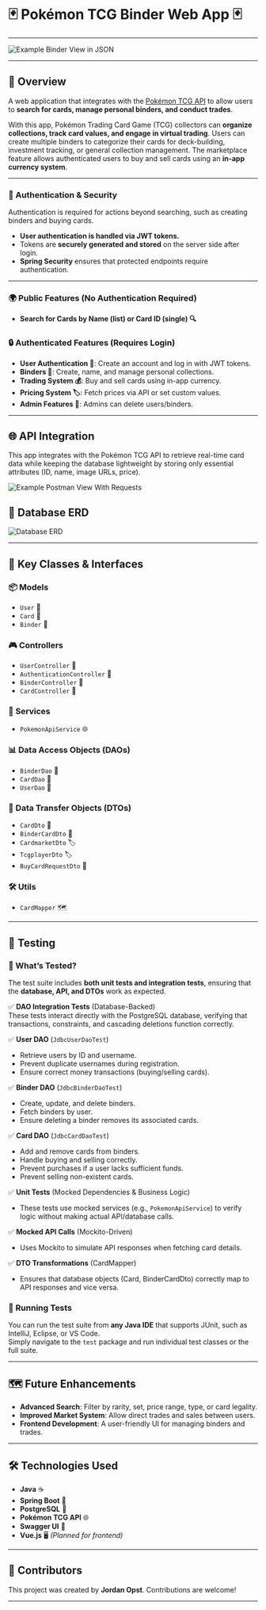 # 🃏 Pokémon TCG Binder Web App 🃏

---

![Example Binder View in JSON](docs/screenshots/Binder%20View.png)

---

## 📖 Overview
A web application that integrates with the [Pokémon TCG API](https://pokemontcg.io/) to allow users to **search for cards, manage personal binders, and conduct trades**.

With this app, Pokémon Trading Card Game (TCG) collectors can **organize collections, track card values, and engage in virtual trading**.
Users can create multiple binders to categorize their cards for deck-building, investment tracking, or general collection management.
The marketplace feature allows authenticated users to buy and sell cards using an **in-app currency system**.

---

### 🔐 Authentication & Security
Authentication is required for actions beyond searching, such as creating binders and buying cards.
- **User authentication is handled via JWT tokens.**
- Tokens are **securely generated and stored** on the server side after login.
- **Spring Security** ensures that protected endpoints require authentication.

---

### 🌍 Public Features (No Authentication Required)
- **Search for Cards by Name (list) or Card ID (single) 🔍**

### 🔒 Authenticated Features (Requires Login)
- **User Authentication 🔐**: Create an account and log in with JWT tokens.
- **Binders 📂**: Create, name, and manage personal collections.
- **Trading System 💰**: Buy and sell cards using in-app currency.
- **Pricing System 🏷️**: Fetch prices via API or set custom values.
- **Admin Features 👀**: Admins can delete users/binders.

---

## 🌐 API Integration
This app integrates with the Pokémon TCG API to retrieve real-time card data while keeping the
database lightweight by storing only essential attributes (ID, name, image URLs, price).

![Example Postman View With Requests](docs/screenshots/Postman%20View.png)

## 💾 Database ERD
![Database ERD](database/PokemonTcgWebAppErd.png)

---

## 🎯 Key Classes & Interfaces
### 📦 Models
- `User` 👤
- `Card` 🎴
- `Binder` 📂

### 🎮 Controllers ###
- `UserController` 👥
- `AuthenticationController` 🔑
- `BinderController` 📂
- `CardController` 🎴

### 🔧 Services
- `PokemonApiService` 🌐

### 📊 Data Access Objects (DAOs)
- `BinderDao` 📂
- `CardDao` 🎴
- `UserDao` 👤

### 📜 Data Transfer Objects (DTOs)
- `CardDto` 🎴
- `BinderCardDto` 📂
- `CardmarketDto` 🏷️
- `TcgplayerDto` 🏷️
- `BuyCardRequestDto` 🛒

### 🛠️ Utils
- `CardMapper` 🗺️

---

## 🧪 Testing

### 🔹 What’s Tested?
The test suite includes **both unit tests and integration tests**, ensuring that the **database, API, and DTOs** work as expected.

✅ **DAO Integration Tests** (Database-Backed)  
These tests interact directly with the PostgreSQL database, verifying that transactions, constraints, and cascading deletions function correctly.

✅ **User DAO** (`JdbcUserDaoTest`)
- Retrieve users by ID and username.
- Prevent duplicate usernames during registration.
- Ensure correct money transactions (buying/selling cards).

✅ **Binder DAO** (`JdbcBinderDaoTest`)
- Create, update, and delete binders.
- Fetch binders by user.
- Ensure deleting a binder removes its associated cards.

✅ **Card DAO** (`JdbcCardDaoTest`)

- Add and remove cards from binders.
- Handle buying and selling correctly.
- Prevent purchases if a user lacks sufficient funds.
- Prevent selling non-existent cards.

✅ **Unit Tests** (Mocked Dependencies & Business Logic)
- These tests use mocked services (e.g., `PokemonApiService`) to verify logic without making actual API/database calls.

✅ **Mocked API Calls** (Mockito-Driven)
- Uses Mockito to simulate API responses when fetching card details.

✅ **DTO Transformations** (CardMapper)
- Ensures that database objects (Card, BinderCardDto) correctly map to API responses and vice versa.

### 🔹 Running Tests
You can run the test suite from **any Java IDE** that supports JUnit, such as IntelliJ, Eclipse, or VS Code.  
Simply navigate to the `test` package and run individual test classes or the full suite.

---

## 🗺️ Future Enhancements
- **Advanced Search**: Filter by rarity, set, price range, type, or card legality.
- **Improved Market System**: Allow direct trades and sales between users.
- **Frontend Development**: A user-friendly UI for managing binders and trades.


---

## 🛠️ Technologies Used
- **Java** ☕
- **Spring Boot** 🌱
- **PostgreSQL** 🐘
- **Pokémon TCG API** 🌐
- **Swagger UI** 📜
- **Vue.js** 🖥️ *(Planned for frontend)*

---

## 👥 Contributors
This project was created by **Jordan Opst**. Contributions are welcome!

---

